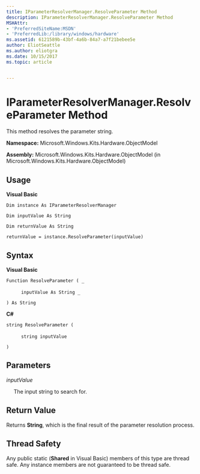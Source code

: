 ```yaml
---
title: IParameterResolverManager.ResolveParameter Method
description: IParameterResolverManager.ResolveParameter Method
MSHAttr:
- 'PreferredSiteName:MSDN'
- 'PreferredLib:/library/windows/hardware'
ms.assetid: 6121589b-43bf-4a6b-84a7-a7f21bebee5e
author: EliotSeattle
ms.author: eliotgra
ms.date: 10/15/2017
ms.topic: article


---
```


# IParameterResolverManager.ResolveParameter Method


This method resolves the parameter string.

**Namespace:** Microsoft.Windows.Kits.Hardware.ObjectModel

**Assembly:** Microsoft.Windows.Kits.Hardware.ObjectModel (in Microsoft.Windows.Kits.Hardware.ObjectModel)

## <span id="Usage"></span><span id="usage"></span><span id="USAGE"></span>Usage


**Visual Basic**

`Dim instance As IParameterResolverManager`

`Dim inputValue As String`

`Dim returnValue As String`

`returnValue = instance.ResolveParameter(inputValue)`

## <span id="Syntax"></span><span id="syntax"></span><span id="SYNTAX"></span>Syntax


**Visual Basic**

`Function ResolveParameter ( _`

          `inputValue As String _`

`) As String`

**C#**

`string ResolveParameter (`

          `string inputValue`

`)`

## <span id="Parameters"></span><span id="parameters"></span><span id="PARAMETERS"></span>Parameters


*inputValue*

     The input string to search for.

## <span id="Return_Value"></span><span id="return_value"></span><span id="RETURN_VALUE"></span>Return Value


Returns **String**, which is the final result of the parameter resolution process.

## <span id="Thread_Safety"></span><span id="thread_safety"></span><span id="THREAD_SAFETY"></span>Thread Safety


Any public static (**Shared** in Visual Basic) members of this type are thread safe. Any instance members are not guaranteed to be thread safe.

 

 






